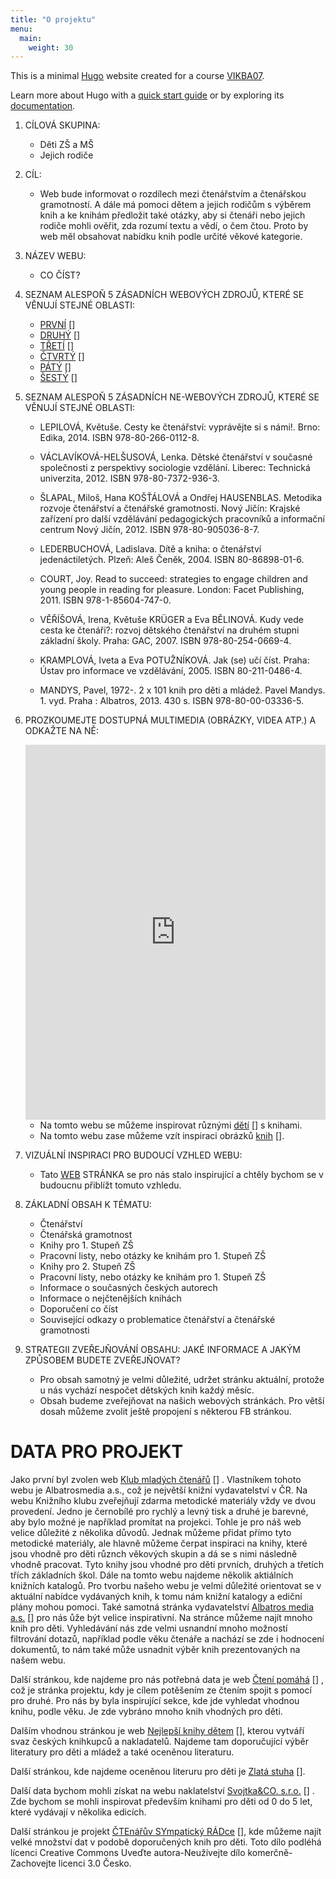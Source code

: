 ```yaml
---
title: "O projektu"
menu:
  main:
    weight: 30
---
```

This is a minimal [Hugo][] website created for a course [VIKBA07][].

Learn more about Hugo with a [quick start guide][qs] or by exploring its [documentation][hugoDocs].



1. CÍLOVÁ SKUPINA:
	* Děti ZŠ a MŠ
	* Jejich rodiče

2. CÍL:
	* Web bude informovat o rozdílech mezi čtenářstvím a čtenářskou gramotností. A dále má pomoci dětem a jejich rodičům s výběrem knih a ke knihám předložit také otázky, aby si čtenáři nebo jejich rodiče mohli ověřit, zda rozumí textu a vědí, o čem čtou. Proto by web měl obsahovat nabídku knih podle určité věkové kategorie.

3. NÁZEV WEBU:
	* CO ČÍST?

4. SEZNAM ALESPOŇ 5 ZÁSADNÍCH WEBOVÝCH ZDROJŮ, KTERÉ SE VĚNUJÍ STEJNÉ OBLASTI:
	* [PRVNÍ] []
	* [DRUHÝ] []
	* [TŘETÍ] []
	* [ČTVRTÝ] []
	* [PÁTÝ] []
	* [ŠESTÝ] []

5. SEZNAM ALESPOŇ 5 ZÁSADNÍCH NE-WEBOVÝCH ZDROJŮ, KTERÉ SE VĚNUJÍ STEJNÉ OBLASTI:
	* LEPILOVÁ, Květuše. Cesty ke čtenářství: vyprávějte si s námi!. Brno: Edika, 2014. ISBN 978-80-266-0112-8.

	* VÁCLAVÍKOVÁ-HELŠUSOVÁ, Lenka. Dětské čtenářství v současné společnosti z perspektivy sociologie vzdělání. Liberec: Technická univerzita, 2012. ISBN 978-80-7372-936-3.

	* ŠLAPAL, Miloš, Hana KOŠŤÁLOVÁ a Ondřej HAUSENBLAS. Metodika rozvoje čtenářství a čtenářské gramotnosti. Nový Jičín: Krajské zařízení pro další vzdělávání pedagogických pracovníků a informační centrum Nový Jičín, 2012. ISBN 978-80-905036-8-7.

	* LEDERBUCHOVÁ, Ladislava. Dítě a kniha: o čtenářství jedenáctiletých. Plzeň: Aleš Čeněk, 2004. ISBN 80-86898-01-6.

	* COURT, Joy. Read to succeed: strategies to engage children and young people in reading for pleasure. London: Facet Publishing, 2011. ISBN 978-1-85604-747-0.

	* VĚŘÍŠOVÁ, Irena, Květuše KRÜGER a Eva BĚLINOVÁ. Kudy vede cesta ke čtenáři?: rozvoj dětského čtenářství na druhém stupni základní školy. Praha: GAC, 2007. ISBN 978-80-254-0669-4.

	* KRAMPLOVÁ, Iveta a Eva POTUŽNÍKOVÁ. Jak (se) učí číst. Praha: Ústav pro informace ve vzdělávání, 2005. ISBN 80-211-0486-4.

	* MANDYS, Pavel, 1972-. 2 x 101 knih pro děti a mládež.  Pavel Mandys.  1. vyd. Praha : Albatros, 2013. 430 s. ISBN 978-80-00-03336-5.

6. PROZKOUMEJTE DOSTUPNÁ MULTIMEDIA (OBRÁZKY, VIDEA ATP.) A ODKAŽTE NA NĚ:

	<iframe frameborder="0"  width="100%" height = "600px" src="https://www.youtube.com/embed/3kSMA7dmgik"></iframe>


	* Na tomto webu se můžeme inspirovat různými [dětí] [] s knihami.
	* Na tomto webu zase můžeme vzít inspiraci obrázků [knih] [].

7. VIZUÁLNÍ INSPIRACI PRO BUDOUCÍ VZHLED WEBU:
	* Tato [WEB][] STRÁNKA se pro nás stalo inspirující a chtěly bychom se v budoucnu přiblížt tomuto vzhledu.

8. ZÁKLADNÍ OBSAH K TÉMATU:
	* Čtenářství
	* Čtenářská gramotnost
	* Knihy pro 1. Stupeň ZŠ
	* Pracovní listy, nebo otázky ke knihám pro 1. Stupeň ZŠ
	* Knihy pro 2. Stupeň ZŠ
	* Pracovní listy, nebo otázky ke knihám pro 1. Stupeň ZŠ
	* Informace o současných českých autorech
	* Informace o nejčtenějších knihách 
	* Doporučení co číst
	* Související odkazy o problematice čtenářství a čtenářské gramotnosti

9. STRATEGII ZVEŘEJŇOVÁNÍ OBSAHU: JAKÉ INFORMACE A JAKÝM ZPŮSOBEM BUDETE ZVEŘEJŇOVAT?
	* Pro obsah samotný je velmi důležité, udržet stránku aktuální, protože u nás vychází nespočet dětských knih každý měsíc.
	* Obsah budeme zveřejňovat na našich webových stránkách. Pro větší dosah můžeme zvolit ještě propojení s některou FB stránkou.
		


# DATA PRO PROJEKT

Jako první byl zvolen web [Klub mladých čtenářů] [] . Vlastníkem tohoto webu je Albatrosmedia a.s., což je největší knižní vydavatelství v ČR. Na webu Knižního klubu zveřejňují zdarma metodické materiály vždy ve dvou provedení. Jedno je černobílé pro rychlý a levný tisk a druhé je barevné, aby bylo možné je například promítat na projekci. Tohle je pro náš web velice důležité z několika důvodů. Jednak můžeme přidat přímo tyto metodické materiály, ale hlavně můžeme čerpat inspiraci na knihy, které jsou vhodně pro děti různch věkových skupin a dá se s nimi následně vhodně pracovat. Tyto knihy jsou vhodné pro děti prvních, druhých a třetích třích základních škol. Dále na tomto webu najdeme několik aktiálních knižních katalogů. Pro tvorbu našeho webu je velmi důležité orientovat se v aktuální nabídce vydávaných knih, k tomu nám knižní katalogy a ediční plány mohou pomoci. Také samotná stránka vydavatelství [Albatros media a.s.] [] pro nás ůže být velice inspirativní. Na stránce můžeme najít mnoho knih pro děti. Vyhledávání nás zde velmi usnandní mnoho možností filtrování dotazů, například podle věku čtenáře a nachází se zde i hodnocení dokumentů, to nám také může usnadnit výběr knih prezentovaných na našem webu.  

Další stránkou, kde najdeme pro nás potřebná data je web  [Čtení pomáhá] [] , což je stránka projektu, kdy je cílem potěšením ze čtením spojit s pomocí pro druhé. Pro nás by byla inspirující sekce, kde jde vyhledat vhodnou knihu, podle věku. Je zde vybráno mnoho knih vhodných pro děti. 

Dalším vhodnou stránkou je web [Nejlepší knihy dětem] [], kterou vytváří svaz českých knihkupců a nakladatelů. Najdeme tam doporučující výběr literatury pro děti a mládež a také oceněnou literaturu. 

Další stránkou, kde najdeme oceněnou literuru pro děti je [Zlatá stuha] []. 

Další data bychom mohli získat na webu naklatelství [Svojtka&CO. s.r.o.] [] . Zde bychom se mohli inspirovat především knihami pro děti od 0 do 5 let, které vydávají v několika edicích. 

Další stránkou je projekt [ČTEnářův SYmpatický RÁDce] [], kde můžeme najít velké množství dat v podobě doporučených knih pro děti. Toto dílo podléhá lícenci       Creative Commons Uveďte autora-Neužívejte dílo komerčně-Zachovejte licenci 3.0 Česko. 









[Hugo]: https://gohugo.io
[VIKBA07]: https://is.muni.cz/predmet/phil/VIKBA07
[hugoDocs]: https://gohugo.io/documentation/
[qs]: https://gohugo.io/getting-started/quick-start/

[WEB]: http://www.myschoolhouse.com/courses/Reading-Lessons.htm
[dětí]: https://www.dreamstime.com/search.php?securitycheck=d8b640f29bfde0b3169a0f8825a1f79c&firstvalue=young+reader&lastsearchvalue=&srh_field=child+reader&s_ph=y&s_il=y&s_video=y&s_audio=y
[knih]: https://www.dreamstime.com/search.php?securitycheck=d8b640f29bfde0b3169a0f8825a1f79c&firstvalue=child+reader&lastsearchvalue=&srh_field=childrens+books&s_ph=y&s_il=y&s_video=y&s_audio=y
[PRVNÍ]: https://duha.mzk.cz/clanky/vyzkum-detskeho-ceskeho-ctenarstvi-2013
[DRUHÝ]: http://www.ptejteseknihovny.cz/dotazy/podpora-detskeho-ctenarstvi
[TŘETÍ]: http://www.paidagogos.net/issues/2013/2/article.php?id=22
[ČTVRTÝ]: http://www.csicr.cz/Prave-menu/Mezinarodni-setreni/PIRLS
[PÁTÝ]: https://dum.rvp.cz/materialy/prvni-cteni-1.html
[ŠESTÝ]: https://www.kellnerfoundation.cz/pomahame-skolam-k-uspechu/projekt/pedagogicke-inspirace/jak-naucit-deti-spravne-cist

[Klub mladých čtenářů]: http://www.kmc.cz/pracovni-listy-k-vybranym-kniznim-titulum-zdarma.html
[Albatros media a.s.]: http://www.albatrosmedia.cz/beletrie-pro-deti/
[Čtení pomáhá]:http://www.ctenipomaha.cz/
[Nejlepší knihy dětem]: http://www.nejlepsiknihydetem.cz/
[Zlatá stuha]: http://www.zlatastuha.cz/
[Svojtka&CO. s.r.o.]: https://www.svojtka.cz/
[ČTEnářův SYmpatický RÁDce]: http://www.ctesyrad.cz/
[ Creative Commons Uveďte autora-Neužívejte dílo komerčně-Zachovejte licenci 3.0 Česko]: https://creativecommons.org/licenses/by-nc-sa/3.0/cz/